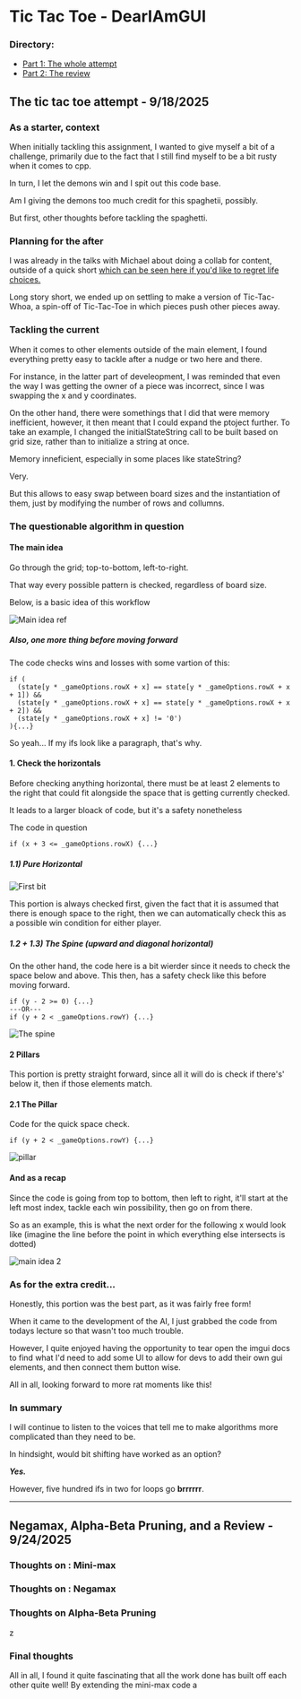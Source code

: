 # Tic Tac Toe - DearIAmGUI

### Directory:

- [Part 1: The whole attempt](#the-tic-tac-toe-attempt---9182025)
- [Part 2: The review](#negamax-alpha-beta-pruning-and-a-review---9242025)

## The tic tac toe attempt - 9/18/2025

### As a starter, context

When initially tackling this assignment, I wanted to give myself a bit of a challenge, primarily due to the fact that I still find myself to be a bit rusty when it comes to cpp.

In turn, I let the demons win and I spit out this code base.

Am I giving the demons too much credit for this spaghetii, possibly.

But first, other thoughts before tackling the spaghetti.

### Planning for the after

I was already in the talks with Michael about doing a collab for content, outside of a quick short [which can be seen here if you'd like to regret life choices.](https://youtube.com/shorts/H9gZYjlgKks?si=tTV7F2bPx80lRPqt)

Long story short, we ended up on settling to make a version of Tic-Tac-Whoa, a spin-off of Tic-Tac-Toe in which pieces push other pieces away. 

### Tackling the current

When it comes to other elements outside of the main element, I found everything pretty easy to tackle after a nudge or two here and there. 

For instance, in the latter part of develeopment, I was reminded that even the way I was getting the owner of a piece was incorrect, since I was swapping the x and y coordinates.

On the other hand, there were somethings that I did that were memory inefficient, however, it then meant that I could expand the ptoject further. To take an example, I changed the initialStateString call to be built based on grid size, rather than to initialize a string at once. 

Memory inneficient, especially in some places like stateString?

Very.

But this allows to easy swap between board sizes and the instantiation of them, just by modifying the number of rows and collumns.

### The questionable algorithm in question

#### The main idea

Go through the grid; top-to-bottom, left-to-right.

That way every possible pattern is checked, regardless of board size.

Below, is a basic idea of this workflow 

![Main idea ref](./images/ref0.jpg)

##### Also, one more thing before moving forward

The code checks wins and losses with some vartion of this:

<pre>
<code>if (</code>
<code>  (state[y * _gameOptions.rowX + x] == state[y * _gameOptions.rowX + x + 1]) &&</code>
<code>  (state[y * _gameOptions.rowX + x] == state[y * _gameOptions.rowX + x + 2]) &&</code>
<code>  (state[y * _gameOptions.rowX + x] != '0')</code>
<code>){...}</code>
</pre>


So yeah... If my ifs look like a paragraph, that's why.

#### 1. Check the horizontals

Before checking anything horizontal, there must be at least 2 elements to the right that could fit alongside the space that is getting currently checked.

It leads to a larger bloack of code, but it's a safety nonetheless

The code in question

<pre>
<code>if (x + 3 <= _gameOptions.rowX) {...} </code>
</pre>

##### 1.1) Pure Horizontal

![First bit](./images/ref1.jpg)

This portion is always checked first, given the fact that it is assumed that there is enough space to the right, then we can automatically check this as a possible win condition for either player.

##### 1.2 + 1.3) The Spine (upward and diagonal horizontal)

On the other hand, the code here is a bit wierder since it needs to check the space below and above. This then, has a safety check like this before moving forward.

<pre>
<code>if (y - 2 >= 0) {...} </code>
<code>---OR--- </code>
<code>if (y + 2 < _gameOptions.rowY) {...} </code>
</pre>

![The spine](./images/ref2.jpg)

#### 2 Pillars

This portion is pretty straight forward, since all it will do is check if there's' below it, then if those elements match.

#### 2.1 The Pillar

Code for the quick space check.

<pre>
<code>if (y + 2 < _gameOptions.rowY) {...} </code>
</pre>

![pillar](./images/ref3.jpg)

#### And as a recap

Since the code is going from top to bottom, then left to right, it'll start at the left most index, tackle each win possibility, then go on from there.

So as an example, this is what the next order for the following x would look like (imagine the line before the point in which everything else intersects is dotted)

![main idea 2](./images/ref4.jpg)

### As for the extra credit...

Honestly, this portion was the best part, as it was fairly free form! 

When it came to the development of the AI, I just grabbed the code from todays lecture so that wasn't too much trouble.

However, I quite enjoyed having the opportunity to tear open the imgui docs to find what I'd need to add some UI to allow for devs to add their own gui elements, and then connect them button wise.

All in all, looking forward to more rat moments like this!

### In summary

I will continue to listen to the voices that tell me to make algorithms more complicated than they need to be.

In hindsight, would bit shifting have worked as an option? 

***Yes.*** 

However, five hundred ifs in two for loops go **brrrrrr**.

---

## Negamax, Alpha-Beta Pruning, and a Review - 9/24/2025

### Thoughts on : Mini-max



### Thoughts on : Negamax



### Thoughts on Alpha-Beta Pruning


z
### Final thoughts

All in all, I found it quite fascinating that all the work done has built off each other quite well! By extending the mini-max code a 